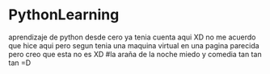 # PythonLearning
aprendizaje de python desde cero
ya tenia cuenta aqui XD no me acuerdo que hice aqui 
pero segun tenia una maquina virtual en una pagina parecida
pero creo que esta no es XD
#la araña de la noche miedo y comedia tan tan tan =D
